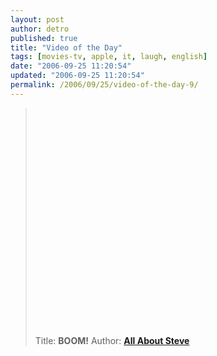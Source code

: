 ```yaml
---
layout: post
author: detro
published: true
title: "Video of the Day"
tags: [movies-tv, apple, it, laugh, english]
date: "2006-09-25 11:20:54"
updated: "2006-09-25 11:20:54"
permalink: /2006/09/25/video-of-the-day-9/
---
```


<blockquote><object width="425" height="350"><param name="movie" value="http://www.youtube.com/v/r8L39UwOS-Y"></param><param name="wmode" value="transparent"></param><embed src="http://www.youtube.com/v/r8L39UwOS-Y" type="application/x-shockwave-flash" wmode="transparent" width="425" height="350"></embed></object>

Title: <strong>BOOM!</strong>
Author: <strong><a href="http://romain-moisescot.com/steve/">All About Steve</a></strong>
</blockquote>


